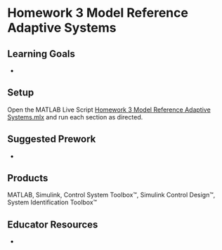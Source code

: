 # Homework 3 Model Reference Adaptive Systems 





## Learning Goals
- 

## Setup
Open the MATLAB Live Script [Homework 3 Model Reference Adaptive Systems.mlx]() and run each section as directed. 

## Suggested Prework
-
## Products
MATLAB, Simulink, Control System Toolbox™, Simulink Control Design™, System Identification Toolbox™

## Educator Resources
-
